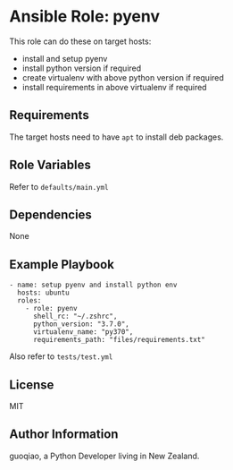 Ansible Role: pyenv
=========

This role can do these on target hosts:

- install and setup pyenv
- install python version if required
- create virtualenv with above python version if required
- install requirements in above virtualenv if required

Requirements
------------

The target hosts need to have `apt` to install deb packages.

Role Variables
--------------

Refer to `defaults/main.yml`

Dependencies
------------

None

Example Playbook
----------------

    - name: setup pyenv and install python env
      hosts: ubuntu
      roles:
        - role: pyenv
          shell_rc: "~/.zshrc",
          python_version: "3.7.0",
          virtualenv_name: "py370",
          requirements_path: "files/requirements.txt"

Also refer to `tests/test.yml`

License
-------

MIT

Author Information
------------------

guoqiao, a Python Developer living in New Zealand.
